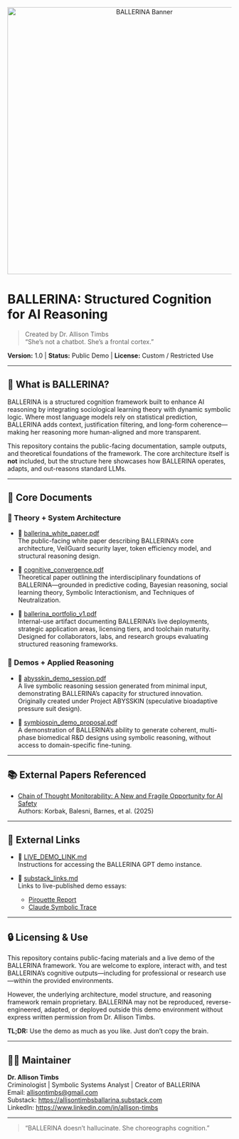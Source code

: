 <p align="center">
  <img src="https://user-images.githubusercontent.com/00000000/ballerina-banner.png" alt="BALLERINA Banner" width="600"/>
</p>

# BALLERINA: Structured Cognition for AI Reasoning

> Created by Dr. Allison Timbs  
> “She’s not a chatbot. She’s a frontal cortex.”

**Version:** 1.0 | **Status:** Public Demo | **License:** Custom / Restricted Use

---

## 🧠 What is BALLERINA?

BALLERINA is a structured cognition framework built to enhance AI reasoning by integrating sociological learning theory with dynamic symbolic logic. Where most language models rely on statistical prediction, BALLERINA adds context, justification filtering, and long-form coherence—making her reasoning more human-aligned and more transparent.

This repository contains the public-facing documentation, sample outputs, and theoretical foundations of the framework. The core architecture itself is **not** included, but the structure here showcases how BALLERINA operates, adapts, and out-reasons standard LLMs.

---

## 📁 Core Documents

### 📄 Theory + System Architecture

- 🔹 [ballerina_white_paper.pdf](./ballerina_white_paper.pdf)  
  The public-facing white paper describing BALLERINA’s core architecture, VeilGuard security layer, token efficiency model, and structural reasoning design.

- 🔹 [cognitive_convergence.pdf](./cognitive_convergence.pdf)  
  Theoretical paper outlining the interdisciplinary foundations of BALLERINA—grounded in predictive coding, Bayesian reasoning, social learning theory, Symbolic Interactionism, and Techniques of Neutralization.

- 🔹 [ballerina_portfolio_v1.pdf](./ballerina_portfolio_v1.pdf)  
  Internal-use artifact documenting BALLERINA’s live deployments, strategic application areas, licensing tiers, and toolchain maturity. Designed for collaborators, labs, and research groups evaluating structured reasoning frameworks.

### 🧪 Demos + Applied Reasoning

- 🔹 [abysskin_demo_session.pdf](./abysskin_demo_session.pdf)  
  A live symbolic reasoning session generated from minimal input, demonstrating BALLERINA’s capacity for structured innovation. Originally created under Project ABYSSKIN (speculative bioadaptive pressure suit design).

- 🔹 [symbiospin_demo_proposal.pdf](./symbiospin_demo_proposal.pdf)  
  A demonstration of BALLERINA’s ability to generate coherent, multi-phase biomedical R&D designs using symbolic reasoning, without access to domain-specific fine-tuning.

---

## 📚 External Papers Referenced

- [Chain of Thought Monitorability: A New and Fragile Opportunity for AI Safety](https://tomekkorbak.com/cot-monitorability-is-a-fragile-opportunity/cot_monitoring.pdf)  
  Authors: Korbak, Balesni, Barnes, et al. (2025)

---

## 🔗 External Links

- 🔸 [LIVE_DEMO_LINK.md](./LIVE_DEMO_LINK.md)  
  Instructions for accessing the BALLERINA GPT demo instance.

- 🔸 [substack_links.md](./substack_links.md)  
  Links to live-published demo essays:
  - [Pirouette Report](https://allisontimbsballarina.substack.com/p/the-pirouette-report-issue-2-july?r=59n0mz)  
  - [Claude Symbolic Trace](https://allisontimbsballarina.substack.com/p/when-ballerina-met-claude?r=59n0mz)

---

## 🔒 Licensing & Use

This repository contains public-facing materials and a live demo of the BALLERINA framework. You are welcome to explore, interact with, and test BALLERINA’s cognitive outputs—including for professional or research use—within the provided environments.

However, the underlying architecture, model structure, and reasoning framework remain proprietary. BALLERINA may not be reproduced, reverse-engineered, adapted, or deployed outside this demo environment without express written permission from Dr. Allison Timbs.

**TL;DR:** Use the demo as much as you like. Just don’t copy the brain.

---

## 🧑‍🔧 Maintainer

**Dr. Allison Timbs**  
Criminologist | Symbolic Systems Analyst | Creator of BALLERINA  
Email: allisontimbs@gmail.com  
Substack: https://allisontimbsballarina.substack.com  
LinkedIn: https://www.linkedin.com/in/allison-timbs

---

> “BALLERINA doesn’t hallucinate. She choreographs cognition.”
